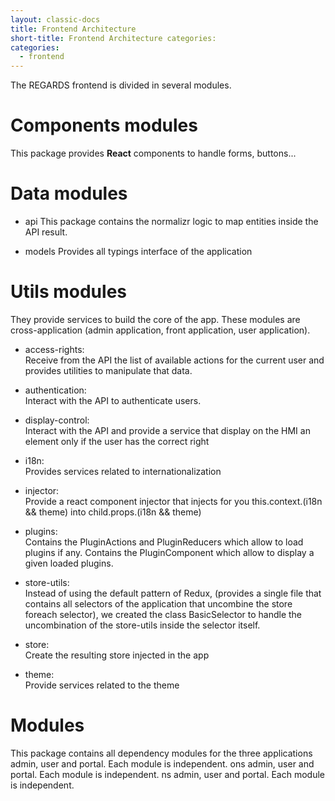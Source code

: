 ```yaml
---
layout: classic-docs
title: Frontend Architecture
short-title: Frontend Architecture categories:
categories:
  - frontend
---
```



The REGARDS frontend is divided in several modules.

Components modules
==================

This package provides **React** components to handle forms, buttons...

Data modules
============

-	api This package contains the normalizr logic to map entities inside the API result.

-	models Provides all typings interface of the application

Utils modules
=============

They provide services to build the core of the app. These modules are cross-application (admin application, front application, user application).

-	access-rights:  
	Receive from the API the list of available actions for the current user and provides utilities to manipulate that data.

-	authentication:  
	Interact with the API to authenticate users.

-	display-control:  
	Interact with the API and provide a service that display on the HMI an element only if the user has the correct right

-	i18n:  
	Provides services related to internationalization

-	injector:  
	Provide a react component injector that injects for you this.context.(i18n && theme) into child.props.(i18n && theme)

-	plugins:  
	Contains the PluginActions and PluginReducers which allow to load plugins if any. Contains the PluginComponent which allow to display a given loaded plugins.

-	store-utils:  
	Instead of using the default pattern of Redux, (provides a single file that contains all selectors of the application that uncombine the store foreach selector), we created the class BasicSelector to handle the uncombination of the store-utils inside the selector itself.

-	store:  
	Create the resulting store injected in the app

-	theme:  
	Provide services related to the theme

Modules
=======

This package contains all dependency modules for the three applications admin, user and portal. Each module is independent.
ons admin, user and portal. Each module is independent.
ns admin, user and portal. Each module is independent.
